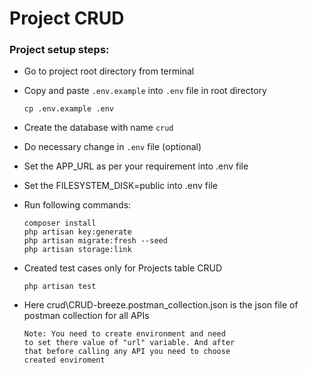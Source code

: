 # Project CRUD

### Project setup steps:

- Go to project root directory from terminal
- Copy and paste `.env.example` into `.env` file in root directory
  ```shell
  cp .env.example .env
  ```
- Create the database with name `crud`
- Do necessary change in `.env` file (optional)
- Set the APP_URL as per your requirement into .env file
- Set the FILESYSTEM_DISK=public into .env file
- Run following commands:
  ```shell
  composer install
  php artisan key:generate
  php artisan migrate:fresh --seed
  php artisan storage:link
  ```

- Created test cases only for Projects table CRUD
  ```shell
  php artisan test
  ```

- Here crud\CRUD-breeze.postman_collection.json is the json file of postman collection for all APIs
    ```shell
    Note: You need to create environment and need
    to set there value of "url" variable. And after
    that before calling any API you need to choose
    created enviroment
    ```
